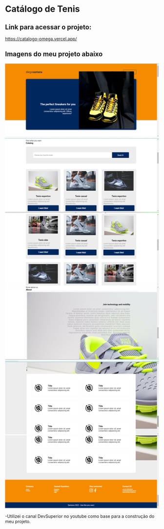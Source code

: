 # Catálogo de Tenis

## Link para acessar o projeto:

https://catalogo-omega.vercel.app/

## Imagens do meu projeto abaixo

<img src="./imagens%20do%20projeto/Captura%20de%20Tela%20(1).png">
<img src="./imagens%20do%20projeto/Captura%20de%20Tela%20(2).png">
<img src="./imagens%20do%20projeto/Captura%20de%20Tela%20(3).png">
<img src="./imagens%20do%20projeto/Captura%20de%20Tela%20(4).png">
<img src="./imagens%20do%20projeto/Captura%20de%20Tela%20(5).png">
<img src="./imagens%20do%20projeto/Captura%20de%20Tela%20(6).png">


-Utilizei o canal DevSuperior no youtube como base para a construção do meu projeto. 
